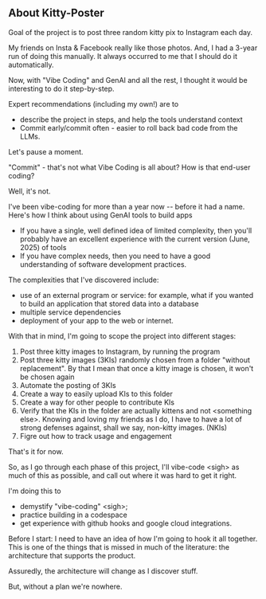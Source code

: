 ## About Kitty-Poster
Goal of the project is to post three random kitty pix to Instagram each day.

My friends on Insta & Facebook really like those photos. And, I had a 3-year run of doing this manually. It always occurred to me that I should do it automatically. 

Now, with "Vibe Coding" and GenAI and all the rest, I thought it would be interesting to do it step-by-step.

Expert recommendations (including my own!) are to 
* describe the project in steps, and help the tools understand context
* Commit early/commit often - easier to roll back bad code from the LLMs.

Let's pause a moment.

"Commit" - that's not what Vibe Coding is all about? How is that end-user coding? 

Well, it's not. 

I've been vibe-coding for more than a year now -- before it had a name. Here's how I think about using GenAI tools to build apps

* If you have a single, well defined idea of limited complexity, then you'll probably have an excellent experience with the current version (June, 2025) of tools
* If you have complex needs, then you need to have a good understanding of software development practices. 

The complexities that I've discovered include:
* use of an external program or service: for example, what if you wanted to build an application that stored data into a database
* multiple service dependencies
* deployment of your app to the web or internet.


With that in mind, I'm going to scope the project into different stages:

1. Post three kitty images to Instagram, by running the program
2. Post three kitty images (3KIs) randomly chosen from a folder "without replacement".  By that I mean that once a kitty image is chosen, it won't be chosen again
3. Automate the posting of 3KIs
4. Create a way to easily upload KIs to this folder
5. Create a way for other people to contribute KIs
6. Verify that the KIs in the folder are actually kittens and not \<something else\>. Knowing and loving my friends as I do, I have to have a lot of strong defenses against, shall we say, non-kitty images. (NKIs)
7. Figre out how to track usage and engagement

That's it for now.

So, as I go through each phase of this project, I'll vibe-code \<sigh\> as much of this as possible, and call out where it was hard to get it right. 

I'm doing this to 
* demystify "vibe-coding" \<sigh\>; 
* practice building in a codespace
* get experience with github hooks and google cloud integrations.


Before I start: I need to have an idea of how I'm going to hook it all together. This is one of the things that is missed in much of the literature: the architecture that supports the product. 

Assuredly, the architecture will change as I discover stuff. 

But, without a plan we're nowhere. 

